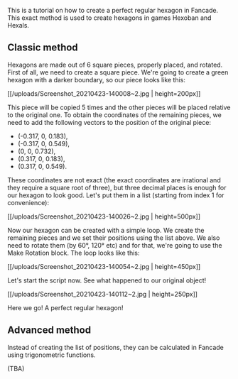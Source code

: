 This is a tutorial on how to create a perfect regular hexagon in Fancade. This exact method is used to create hexagons in games Hexoban and Hexals.

## Classic method

Hexagons are made out of 6 square pieces, properly placed, and rotated. First of all, we need to create a square piece. We're going to create a green hexagon with a darker boundary, so our piece looks like this: 

[[/uploads/Screenshot_20210423-140008~2.jpg | height=200px]]

This piece will be copied 5 times and the other pieces will be placed relative to the original one. To obtain the coordinates of the remaining pieces, we need to add the following vectors to the position of the original piece:
- (-0.317, 0, 0.183),
- (-0.317, 0, 0.549),
- (0, 0, 0.732),
- (0.317, 0, 0.183),
- (0.317, 0, 0.549).

These coordinates are not exact (the exact coordinates are irrational and they require a square root of three), but three decimal places is enough for our hexagon to look good. Let's put them in a list (starting from index 1 for convenience):

[[/uploads/Screenshot_20210423-140026~2.jpg | height=500px]]

Now our hexagon can be created with a simple loop. We create the remaining pieces and we set their positions using the list above. We also need to rotate them (by 60&deg;, 120&deg; etc) and for that, we're going to use the Make Rotation block. The loop looks like this:

[[/uploads/Screenshot_20210423-140054~2.jpg | height=450px]] 

Let's start the script now. See what happened to our original object!

[[/uploads/Screenshot_20210423-140112~2.jpg | height=250px]]

Here we go! A perfect regular hexagon!

## Advanced method

Instead of creating the list of positions, they can be calculated in Fancade using trigonometric functions.

(TBA)
